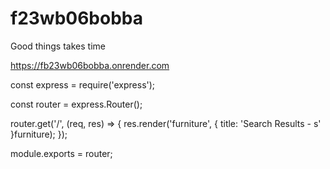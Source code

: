 # f23wb06bobba
Good things takes time

https://fb23wb06bobba.onrender.com


const express = require('express');

const router = express.Router();


router.get('/', (req, res) => {
  res.render('furniture', { title: 'Search Results - s' }furniture);
});

module.exports = router;

